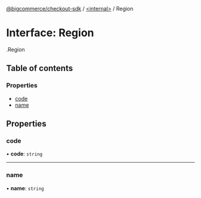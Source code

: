 [@bigcommerce/checkout-sdk](../README.md) / [<internal\>](../modules/internal_.md) / Region

# Interface: Region

[<internal>](../modules/internal_.md).Region

## Table of contents

### Properties

- [code](internal_.Region.md#code)
- [name](internal_.Region.md#name)

## Properties

### code

• **code**: `string`

___

### name

• **name**: `string`
